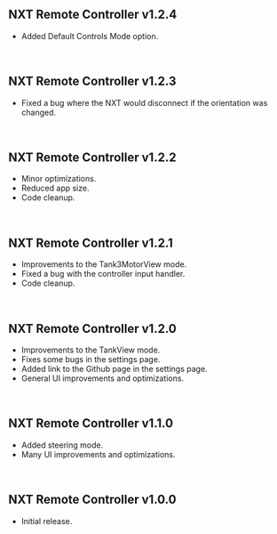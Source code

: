 ## NXT Remote Controller v1.2.4
- Added Default Controls Mode option.

&nbsp;

## NXT Remote Controller v1.2.3
- Fixed a bug where the NXT would disconnect if the orientation was changed.

&nbsp;

## NXT Remote Controller v1.2.2
- Minor optimizations.
- Reduced app size.
- Code cleanup.

&nbsp;

## NXT Remote Controller v1.2.1
- Improvements to the Tank3MotorView mode.
- Fixed a bug with the controller input handler.
- Code cleanup.

&nbsp;

## NXT Remote Controller v1.2.0
- Improvements to the TankView mode.
- Fixes some bugs in the settings page.
- Added link to the Github page in the settings page.
- General UI improvements and optimizations.

&nbsp;

## NXT Remote Controller v1.1.0
- Added steering mode.
- Many UI improvements and optimizations.

&nbsp;

## NXT Remote Controller v1.0.0
- Initial release.

&nbsp;
